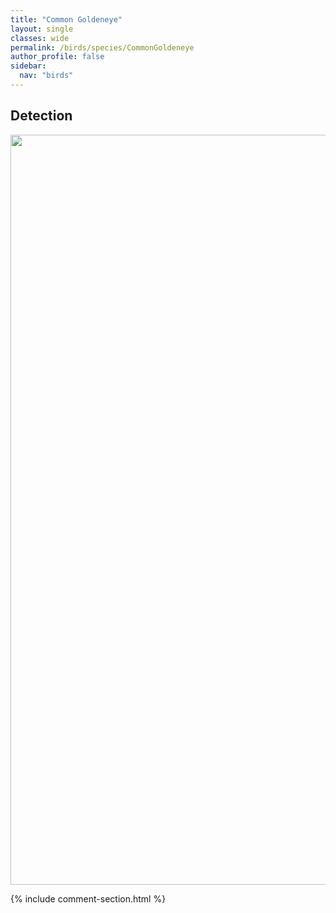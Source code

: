 ```yaml
---
title: "Common Goldeneye"
layout: single
classes: wide
permalink: /birds/species/CommonGoldeneye
author_profile: false
sidebar:
  nav: "birds"
---
```


<h2>Detection</h2>

<a href="https://drive.google.com/uc?export=view&id=1knR22xaQllTzZkvFTRDbiOVLhrwwR-YP">
<img src="https://drive.google.com/uc?export=view&id=1knR22xaQllTzZkvFTRDbiOVLhrwwR-YP" height = "1200" width = "800">
</a>

{% include comment-section.html %}
